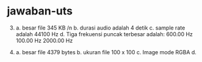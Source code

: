# jawaban-uts
3.  a. besar file 345 KB /n
    b. durasi audio adalah 4 detik
    c. sample rate adalah 44100 Hz
    d. Tiga frekuensi puncak terbesar adalah:
        600.00 Hz
        100.00 Hz
        2000.00 Hz
    
4.  a. besar file 4379 bytes
    b. ukuran file 100 x 100
    c. Image mode RGBA
    d. 
